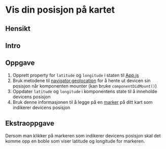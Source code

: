 # Vis din posisjon på kartet

## Hensikt

## Intro

## Oppgave

1) Opprett property for `latitude` og `longitude` i staten til [App.js](../src/App.js)
2) Bruk metodene til [navigator.geolocation](http://facebook.github.io/react-native/docs/geolocation.html) for å hente ut devicen sin posisjon når komponenten mounter (kan bruke `componentDidMount()`)
3) Oppdater `latitude` og `longitude` i komponentens state til å inneholde devicens posisjon
4) Bruk denne informasjonen til å legge på en [marker](https://github.com/airbnb/react-native-maps#rendering-a-list-of-markers-on-a-map) på ditt kart som indikerer devicens posisjon

## Ekstraoppgave

Dersom man klikker på markeren som indikerer devicens posisjon skal det komme opp en boble som viser latitude og longitude for markeren.
